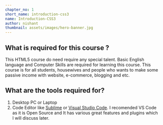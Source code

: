 ```yaml
---
chapter_no: 1
short_name: introduction-css3
name: Introduction-CSS3
author: nishant
thumbnail: assets/images/hero-banner.jpg
---
```


What is required for this course ?
----------------------------------
This HTML5 course do need require any special talent. Basic English language and Computer Skills are required for learning this course. This course is for all students, housewives and people who wants to make some passive income with website, e-commerce, blogging and etc.

What are the tools required for?
--------------------------------
1. Desktop PC or Laptop
2. Code Editor like [Sublime](https://www.sublimetext.com/) or [Visual Studio Code](https://code.visualstudio.com/). I recomended VS Code as it is Open Source and It has various great features and plugins which I will discuss later.